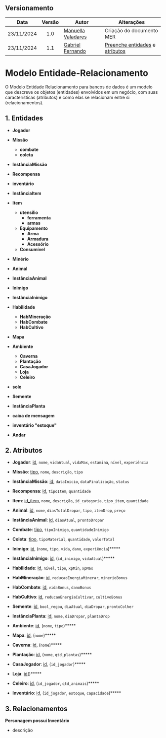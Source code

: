 ## Versionamento

| Data | Versão | Autor | Alterações | 
| :--: | :----: | ----- | ---------- | 
| 23/11/2024 |  1.0 |  [Manuella Valadares](https://github.com/manuvaladares)| Criação do documento MER | 
| 23/11/2024 |  1.1 |  [Gabriel Fernando](https://github.com/MMcLovin)| [Preenche entidades](#1-entidades) e [atributos](#2-atributos) | 


# Modelo Entidade-Relacionamento

O Modelo Entidade Relacionamento para bancos de dados é um modelo que descreve os objetos (entidades) envolvidos em um negócio, com suas características (atributos) e como elas se relacionam entre si (relacionamentos).

## 1. Entidades

- **Jogador**

- **Missão**
    - **combate**
    - **coleta**

- **InstânciaMissão**

- **Recompensa**

- **inventário**

- **InstânciaItem**

- **Item**
    - **utensílio**
        - **ferramenta**
        - **armas**
    - **Equipamento**
        - **Arma**
        - **Armadura**
        - **Acessório**
    - **Consumível**

- **Minério**

- **Animal**

- **InstânciaAnimal**

- **Inimigo**

- **InstânciaInimigo**

- **Habilidade**
    - **HabMineração**
    - **HabCombate**
    - **HabCultivo**

- **Mapa**

- **Ambiente**
    - **Caverna**
    - **Plantação**
    - **CasaJogador**
    - **Loja**
    - **Celeiro**

- **solo**

- **Semente**

- **InstânciaPlanta**

- **caixa de mensagem**

- **inventário "estoque"**

- **Andar**

## 2. Atributos

- **Jogador**: <ins>id</ins>, `nome`, `vidaAtual`, `vidaMax`, `estamina`, `nível`, `experiência`

- **Missão**: <ins>tipo</ins>, `nome`, `descrição`, `tipo`

- **InstânciaMissão**: <ins>id</ins>, `dataInicio`, `dataFinalização`, `status`

- **Recompensa**: <ins>id</ins>, `tipoItem`, `quantidade`

- **Item**: <ins>id_item</ins>, `nome`, `descrição`, `id_categoria`, `tipo_item`, `quantidade`

- **Animal**: <ins>id</ins>, `nome`, `diasTotalDropar`, `tipo`, `itemDrop`, `preço`

- **InstânciaAnimal**: <ins>id</ins>, `diasAtual`, `prontoDropar`

- **Combate**: <ins>tipo</ins>, `tipoInimigo`, `quantidadeInimigo`

- **Coleta**: <ins>tipo</ins>, `tipoMaterial`, `quantidade`, `valorTotal`

- **Inimigo**: <ins>id</ins>, (`nome`, `tipo`, `vida`, `dano`, `experiência`)*****

- **InstânciaInimigo**: <ins>id</ins>, (`id_inimigo`, `vidaAtual`)*****

- **Habilidade**: <ins>id</ins>, `nível`, `tipo`, `xpMin`, `xpMax`

- **HabMineração**: <ins>id</ins>, `reducaoEnergiaMinerar`, `minerioBonus`

- **HabCombate**: <ins>id</ins>, `vidaBonus`, `danoBonus`

- **HabCultivo**: <ins>id</ins>, `reducaoEnergiaCultivar`, `cultivoBonus`

- **Semente**: <ins>id</ins>, `bool_regou`, `diaAtual`, `diaDropar`, `prontoColher`

- **InstânciaPlanta**: <ins>id</ins>, `nome`, `diaDropar`, `plantaDrop`

- **Ambiente**: <ins>id</ins>, (`nome`, `tipo`)*****

- **Mapa**: <ins>id</ins>, (`nome`)*****

- **Caverna**: <ins>id</ins>, (`nome`)*****

- **Plantação**: <ins>id</ins>, (`nome`, `qtd_plantas`)*****

- **CasaJogador**: <ins>id</ins>, (`id_jogador`)*****

- **Loja**: <ins>id</ins>()*****

- **Celeiro**: <ins>id</ins>, (`id_jogador`, `qtd_animais`)*****

- **Inventário**: <ins>id</ins>, (`id_jogador`, `estoque`, `capacidade`)*****

## 3. Relacionamentos

**Personagem possui Inventário**
- descrição

